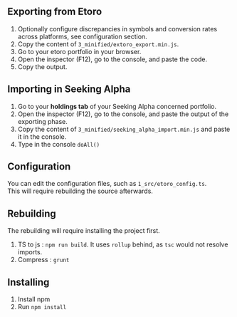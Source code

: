 
## Exporting from Etoro
1. Optionally configure discrepancies in symbols and conversion rates across platforms, see configuration section.
2. Copy the content of `3_minified/extoro_export.min.js`.
3. Go to your etoro portfolio in your browser.
4. Open the inspector (F12), go to the console, and paste the code.
5. Copy the output.

## Importing in Seeking Alpha
1. Go to your **holdings tab** of your Seeking Alpha concerned portfolio.
2. Open the inspector (F12), go to the console, and paste the output of the exporting phase.
3. Copy the content of `3_minified/seeking_alpha_import.min.js` and paste it in the console.
4. Type in the console `doAll()`

## Configuration
You can edit the configuration files, such as `1_src/etoro_config.ts`.  
This will require rebuilding the source afterwards.  
  
## Rebuilding
The rebuilding will require installing the project first.
1. TS to js : `npm run build`. It uses `rollup` behind, as `tsc` would not resolve imports.
2. Compress : `grunt`

## Installing
1. Install npm
2. Run `npm install`